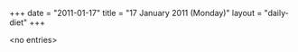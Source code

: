 +++
date = "2011-01-17"
title = "17 January 2011 (Monday)"
layout = "daily-diet"
+++

\<no entries\>